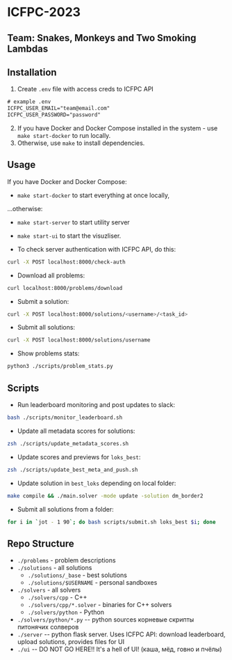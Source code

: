 # ICFPC-2023

## Team: Snakes, Monkeys and Two Smoking Lambdas

## Installation

1. Create `.env` file with access creds to ICFPC API

```txt
# example .env
ICFPC_USER_EMAIL="team@email.com"
ICFPC_USER_PASSWORD="password"
```

2. If you have Docker and Docker Compose installed in the system - use `make start-docker` to run locally.
3. Otherwise, use `make` to install dependencies.

## Usage

If you have Docker and Docker Compose:

- `make start-docker` to start everything at once locally,

...otherwise:

- `make start-server` to start utility server
- `make start-ui` to start the visuzliser.

- To check server authentication with ICFPC API, do this:

```bash
curl -X POST localhost:8000/check-auth
```

- Download all problems:

```bash
curl localhost:8000/problems/download
```

- Submit a solution:

```bash
curl -X POST localhost:8000/solutions/<username>/<task_id>
```

- Submit all solutions:

```bash
curl -X POST localhost:8000/solutions/username
```

- Show problems stats:

```bash
python3 ./scripts/problem_stats.py
```

## Scripts

- Run leaderboard monitoring and post updates to slack:

```bash
bash ./scripts/monitor_leaderboard.sh
```

- Update all metadata scores for solutions:

```bash
zsh ./scripts/update_metadata_scores.sh
```

- Update scores and previews for `loks_best`:

```bash
zsh ./scripts/update_best_meta_and_push.sh
```

- Update solution in `best_loks` depending on local folder:

```bash
make compile && ./main.solver -mode update -solution dm_border2
```

- Submit all solutions from a folder:

```bash
for i in `jot - 1 90`; do bash scripts/submit.sh loks_best $i; done
```

## Repo Structure

- `./problems` - problem descriptions
- `./solutions` - all solutions
  - `./solutions/_base` - best solutions
  - `./solutions/$USERNAME` - personal sandboxes
- `./solvers` - all solvers
  - `./solvers/cpp` - C++
  - `./solvers/cpp/*.solver` - binaries for C++ solvers
  - `./solvers/python` - Python
- `./solvers/python/*.py` -- python sources корневые скрипты питонячих солверов
- `./server` -- python flask server. Uses ICFPC API: download leaderboard, upload solutions, provides files for UI
- `./ui` -- DO NOT GO HERE!! It's a hell of UI! (каша, мёд, говно и пчёлы)
